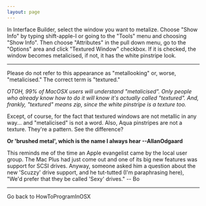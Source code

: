 ```yaml
---
layout: page
---
```


In Interface Builder, select the window you want to metalize.  Choose "Show Info" by typing shift-apple-I or going to the "Tools" menu and choosing "Show Info".  Then choose "Attributes" in the pull down menu, go to the "Options" area and click "Textured Window" checkbox.  If it is checked, the window becomes metalicised, if not, it has the white pinstripe look.

----
Please do not refer to this appearance as "metallooking" or, worse, "metalicised." The correct term is "textured." 

*OTOH, 99% of MacOSX users will understand "metalicised". Only people who already know how to do it will know it's actually called "textured". And, frankly, "textured" means zip, since the white pinstripe is a texture too.*

Except, of course, for the fact that textured windows are not metallic in any way... and "metalicised" is not a word. Also, Aqua pinstripes are not a texture. They're a pattern. See the difference?

**Or 'brushed metal', which is the name I always hear --AllanOdgaard**

This reminds me of the time an Apple evangelist came by the local user group.  The Mac Plus had just come out and one of its big new features was support for SCSI drives.  Anyway, someone asked him a question about the new 'Scuzzy' drive support, and he tut-tutted (I'm paraphrasing here), "We'd prefer that they be called 'Sexy' drives."  -- Bo

----

Go back to HowToProgramInOSX
